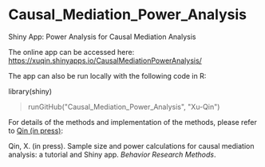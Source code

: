 # Causal_Mediation_Power_Analysis
Shiny App: Power Analysis for Causal Mediation Analysis

The online app can be accessed here: https://xuqin.shinyapps.io/CausalMediationPowerAnalysis/

The app can also be run locally with the following code in R:

library(shiny)
> runGitHub("Causal_Mediation_Power_Analysis", "Xu-Qin")

For details of the methods and implementation of the methods, please refer to [Qin (in press)](https://link.springer.com/epdf/10.3758/s13428-023-02118-0?sharing_token=1VMA7RN8vfU54nIBRnzrT5AH0g46feNdnc402WrhzyqhnbFJ8ttH-axG6v9OanM_5iwiJaRgWDuL7NEZ66rSWH_cplJP-25qWcwkjfA2WGfEjM0KFoAhQD1G4PXly_AaQi5HPUh72WWGGTjOGCTzbuzBk7vedh5qfq0kKXDrnIE%3D):

Qin, X. (in press). Sample size and power calculations for causal mediation analysis: a tutorial and Shiny app. _Behavior Research Methods_.

